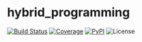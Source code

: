 # hybrid_programming

[![Build Status](https://github.com/YaozhenghangMa/hybrid_programming/actions/workflows/CI.yml/badge.svg?branch=)](https://github.com/YaozhenghangMa/hybrid_programming/actions/workflows/CI.yml?query=branch%3A)
[![Coverage](https://codecov.io/gh/YaozhenghangMa/hybrid_programming/branch/main/graph/badge.svg)](https://codecov.io/gh/YaozhenghangMa/hybrid_programming)
[![PyPI](https://img.shields.io/pypi/v/hybrid_programming)](https://pypi.org/project/hybrid_programming/)
![License](https://img.shields.io/github/license/yaozhenghangma/hybrid_programming)